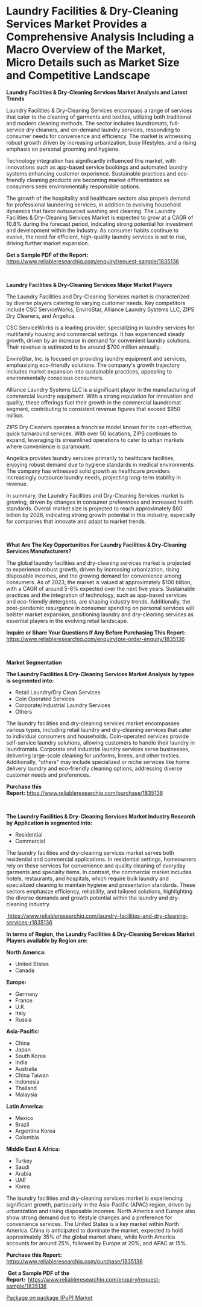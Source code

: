 <p><h1>Laundry Facilities & Dry-Cleaning Services Market Provides a Comprehensive Analysis Including a Macro Overview of the Market, Micro Details such as Market Size and Competitive Landscape</h1></p><p><strong>Laundry Facilities & Dry-Cleaning Services Market Analysis and Latest Trends</strong></p>
<p><p>Laundry Facilities & Dry-Cleaning Services encompass a range of services that cater to the cleaning of garments and textiles, utilizing both traditional and modern cleaning methods. The sector includes laundromats, full-service dry cleaners, and on-demand laundry services, responding to consumer needs for convenience and efficiency. The market is witnessing robust growth driven by increasing urbanization, busy lifestyles, and a rising emphasis on personal grooming and hygiene.</p><p>Technology integration has significantly influenced this market, with innovations such as app-based service bookings and automated laundry systems enhancing customer experience. Sustainable practices and eco-friendly cleaning products are becoming market differentiators as consumers seek environmentally responsible options. </p><p>The growth of the hospitality and healthcare sectors also propels demand for professional laundering services, in addition to evolving household dynamics that favor outsourced washing and cleaning. The Laundry Facilities & Dry-Cleaning Services Market is expected to grow at a CAGR of 10.8% during the forecast period, indicating strong potential for investment and development within the industry. As consumer habits continue to evolve, the need for efficient, high-quality laundry services is set to rise, driving further market expansion.</p></p>
<p><strong>Get a Sample PDF of the Report:&nbsp;</strong> <a href="https://www.reliableresearchiq.com/enquiry/request-sample/1835136?utm_campaign=3547&utm_medium=2&utm_source=Github&utm_content=ia&utm_term=26032025&utm_id=laundry-facilities-dry-cleaning-services">https://www.reliableresearchiq.com/enquiry/request-sample/1835136</a></p>
<p>&nbsp;</p>
<p><strong>Laundry Facilities & Dry-Cleaning Services Major Market Players</strong></p>
<p><p>The Laundry Facilities and Dry-Cleaning Services market is characterized by diverse players catering to varying customer needs. Key competitors include CSC ServiceWorks, EnviroStar, Alliance Laundry Systems LLC, ZIPS Dry Cleaners, and Angelica. </p><p>CSC ServiceWorks is a leading provider, specializing in laundry services for multifamily housing and commercial settings. It has experienced steady growth, driven by an increase in demand for convenient laundry solutions. Their revenue is estimated to be around $700 million annually.</p><p>EnviroStar, Inc. is focused on providing laundry equipment and services, emphasizing eco-friendly solutions. The company's growth trajectory includes market expansion into sustainable practices, appealing to environmentally conscious consumers.</p><p>Alliance Laundry Systems LLC is a significant player in the manufacturing of commercial laundry equipment. With a strong reputation for innovation and quality, these offerings fuel their growth in the commercial laundromat segment, contributing to consistent revenue figures that exceed $950 million.</p><p>ZIPS Dry Cleaners operates a franchise model known for its cost-effective, quick turnaround services. With over 50 locations, ZIPS continues to expand, leveraging its streamlined operations to cater to urban markets where convenience is paramount.</p><p>Angelica provides laundry services primarily to healthcare facilities, enjoying robust demand due to hygiene standards in medical environments. The company has witnessed solid growth as healthcare providers increasingly outsource laundry needs, projecting long-term stability in revenue.</p><p>In summary, the Laundry Facilities and Dry-Cleaning Services market is growing, driven by changes in consumer preferences and increased health standards. Overall market size is projected to reach approximately $60 billion by 2026, indicating strong growth potential in this industry, especially for companies that innovate and adapt to market trends.</p></p>
<p>&nbsp;</p>
<p><strong>What Are The Key Opportunities For Laundry Facilities & Dry-Cleaning Services Manufacturers?</strong></p>
<p><p>The global laundry facilities and dry-cleaning services market is projected to experience robust growth, driven by increasing urbanization, rising disposable incomes, and the growing demand for convenience among consumers. As of 2023, the market is valued at approximately $100 billion, with a CAGR of around 5-6% expected over the next five years. Sustainable practices and the integration of technology, such as app-based services and eco-friendly detergents, are shaping industry trends. Additionally, the post-pandemic resurgence in consumer spending on personal services will bolster market expansion, positioning laundry and dry-cleaning services as essential players in the evolving retail landscape.</p></p>
<p><strong>Inquire or Share Your Questions If Any Before Purchasing This Report:</strong> <a href="https://www.reliableresearchiq.com/enquiry/pre-order-enquiry/1835136?utm_campaign=3547&utm_medium=2&utm_source=Github&utm_content=ia&utm_term=26032025&utm_id=laundry-facilities-dry-cleaning-services">https://www.reliableresearchiq.com/enquiry/pre-order-enquiry/1835136</a></p>
<p>&nbsp;</p>
<p><strong>Market Segmentation</strong></p>
<p><strong>The Laundry Facilities & Dry-Cleaning Services Market Analysis by types is segmented into:</strong></p>
<p><ul><li>Retail Laundry/Dry Clean Services</li><li>Coin Operated Services</li><li>Corporate/Industrial Laundry Services</li><li>Others</li></ul></p>
<p><p>The laundry facilities and dry-cleaning services market encompasses various types, including retail laundry and dry-cleaning services that cater to individual consumers and households. Coin-operated services provide self-service laundry solutions, allowing customers to handle their laundry in laundromats. Corporate and industrial laundry services serve businesses, delivering large-scale cleaning for uniforms, linens, and other textiles. Additionally, "others" may include specialized or niche services like home delivery laundry and eco-friendly cleaning options, addressing diverse customer needs and preferences.</p></p>
<p><strong>Purchase this Report:&nbsp;</strong><a href="https://www.reliableresearchiq.com/purchase/1835136?utm_campaign=3547&utm_medium=2&utm_source=Github&utm_content=ia&utm_term=26032025&utm_id=laundry-facilities-dry-cleaning-services">https://www.reliableresearchiq.com/purchase/1835136</a></p>
<p>&nbsp;</p>
<p><strong>The Laundry Facilities & Dry-Cleaning Services Market Industry Research by Application is segmented into:</strong></p>
<p><ul><li>Residential</li><li>Commercial</li></ul></p>
<p><p>The laundry facilities and dry-cleaning services market serves both residential and commercial applications. In residential settings, homeowners rely on these services for convenience and quality cleaning of everyday garments and specialty items. In contrast, the commercial market includes hotels, restaurants, and hospitals, which require bulk laundry and specialized cleaning to maintain hygiene and presentation standards. These sectors emphasize efficiency, reliability, and tailored solutions, highlighting the diverse demands and growth potential within the laundry and dry-cleaning industry.</p></p>
<p><a href="https://www.reliableresearchiq.com/laundry-facilities-and-dry-cleaning-services-r1835136?utm_campaign=3547&utm_medium=2&utm_source=Github&utm_content=ia&utm_term=26032025&utm_id=laundry-facilities-dry-cleaning-services">&nbsp;https://www.reliableresearchiq.com/laundry-facilities-and-dry-cleaning-services-r1835136</a></p>
<p><strong>In terms of Region, the Laundry Facilities & Dry-Cleaning Services Market Players available by Region are:</strong></p>
<p>
    <p> <strong> North America: </strong>
        <ul>
            <li>United States</li>
            <li>Canada</li>
        </ul>
        </p> 
    <p> <strong> Europe: </strong>
        <ul>
            <li>Germany</li>
            <li>France</li>
            <li>U.K.</li>
            <li>Italy</li>
            <li>Russia</li>
        </ul>
        </p> 
    <p> <strong> Asia-Pacific: </strong>
        <ul>
            <li>China</li>
            <li>Japan</li>
            <li>South Korea</li>
            <li>India</li>
            <li>Australia</li>
            <li>China Taiwan</li>
            <li>Indonesia</li>
            <li>Thailand</li>
            <li>Malaysia</li>
        </ul>
        </p> 
    <p> <strong> Latin America: </strong>
        <ul>
            <li>Mexico</li>
            <li>Brazil</li>
            <li>Argentina Korea</li>
            <li>Colombia</li>
        </ul>
        </p> 
    <p> <strong> Middle East & Africa: </strong>
        <ul>
            <li>Turkey</li>
            <li>Saudi</li>
            <li>Arabia</li>
            <li>UAE</li>
            <li>Korea</li>
        </ul>
    </p>
    </p>
<p><p>The laundry facilities and dry-cleaning services market is experiencing significant growth, particularly in the Asia-Pacific (APAC) region, driven by urbanization and rising disposable incomes. North America and Europe also show strong demand due to lifestyle changes and a preference for convenience services. The United States is a key market within North America. China is anticipated to dominate the market, expected to hold approximately 35% of the global market share, while North America accounts for around 25%, followed by Europe at 20%, and APAC at 15%.</p></p>
<p><strong>Purchase this Report: </strong><a href="https://www.reliableresearchiq.com/purchase/1835136?utm_campaign=3547&utm_medium=2&utm_source=Github&utm_content=ia&utm_term=26032025&utm_id=laundry-facilities-dry-cleaning-services">https://www.reliableresearchiq.com/purchase/1835136</a></p>
<p>&nbsp;<strong>Get a Sample PDF of the Report:&nbsp;&nbsp;</strong><a href="https://www.reliableresearchiq.com/enquiry/request-sample/1835136?utm_campaign=3547&utm_medium=2&utm_source=Github&utm_content=ia&utm_term=26032025&utm_id=laundry-facilities-dry-cleaning-services">https://www.reliableresearchiq.com/enquiry/request-sample/1835136</a></p>
<p><strong></strong></p>
<p><p><a href="https://github.com/rrosasdaunas/Market-Research-Report-List-1/blob/main/package-on-package-pop-market.md?utm_campaign=3547&utm_medium=2&utm_source=Github&utm_content=ia&utm_term=26032025&utm_id=laundry-facilities-dry-cleaning-services">Package on package (PoP) Market</a></p></p>